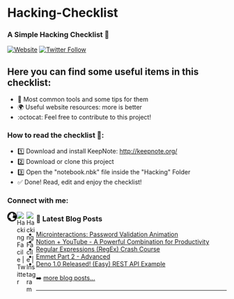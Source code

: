 # Hacking-Checklist

### A Simple Hacking Checklist 👾

[![Website](https://img.shields.io/website?label=codeSTACKr.com&style=for-the-badge&url=https%3A%2F%2Fcodestackr.com)](https://hackingfacile.it)
[![Twitter Follow](https://img.shields.io/twitter/follow/codeSTACKr?color=1DA1F2&logo=twitter&style=for-the-badge)](https://twitter.com/facile_hacking)


## Here you can find some useful items in this checklist:

- 📝 Most common tools and some tips for them
- 🌍 Useful website resources: more is better
- :octocat: Feel free to contribute to this project!


### How to read the checklist 📘:

- 1️⃣ Download and install KeepNote: http://keepnote.org/
- 2️⃣ Download or clone this project
- 3️⃣ Open the "notebook.nbk" file inside the "Hacking" Folder
- ✅ Done! Read, edit and enjoy the checklist!


### Connect with me:

[<img align="left" alt="Hacking Facile | Website" width="22px" src="https://raw.githubusercontent.com/iconic/open-iconic/master/svg/globe.svg" />][website]
[<img align="left" alt="Hacking Facile | Twitter" width="22px" src="https://cdn.jsdelivr.net/npm/simple-icons@v3/icons/twitter.svg" />][twitter]
[<img align="left" alt="Hacking Facile | Instagram" width="22px" src="https://cdn.jsdelivr.net/npm/simple-icons@v3/icons/instagram.svg" />][instagram]


### 📕 Latest Blog Posts

<!-- BLOG-POST-LIST:START -->
- [Microinteractions: Password Validation Animation](https://dev.to/codestackr/microinteractions-password-validation-animation-5629)
- [Notion + YouTube - A Powerful Combination for Productivity](https://dev.to/codestackr/notion-youtube-a-powerful-combination-for-productivity-1def)
- [Regular Expressions (RegEx) Crash Course](https://dev.to/codestackr/regular-expressions-regex-crash-course-248n)
- [Emmet Part 2 - Advanced](https://dev.to/codestackr/emmet-part-2-advanced-4c65)
- [Deno 1.0 Released! (Easy) REST API Example](https://dev.to/codestackr/deno-1-0-released-easy-rest-api-example-2fbl)
<!-- BLOG-POST-LIST:END -->

➡️ [more blog posts...](https://codestackr.com)

---

[website]: https://hackingfacile.it
[course]: http://vsCodeHero.com
[twitter]: https://twitter.com/codeSTACKr
[youtube]: https://youtube.com/codeSTACKr
[instagram]: https://www.instagram.com/hackingfacile/
[linkedin]: https://linkedin.com/in/codeSTACKr
[webdevplaylist]: https://www.youtube.com/playlist?list=PLkwxH9e_vrAJ0WbEsFA9W3I1W-g_BTsbt
[jsplaylist]: https://www.youtube.com/playlist?list=PLkwxH9e_vrALRJKu7wfXby3MKeflhTu6B
[cssplaylist]: https://www.youtube.com/playlist?list=PLkwxH9e_vrALSdvZuEh6gqQdmDoDIoqz4
[reactplaylist]: https://www.youtube.com/playlist?list=PLkwxH9e_vrAK4TdffpxKY3QGyHCpxFcQ0